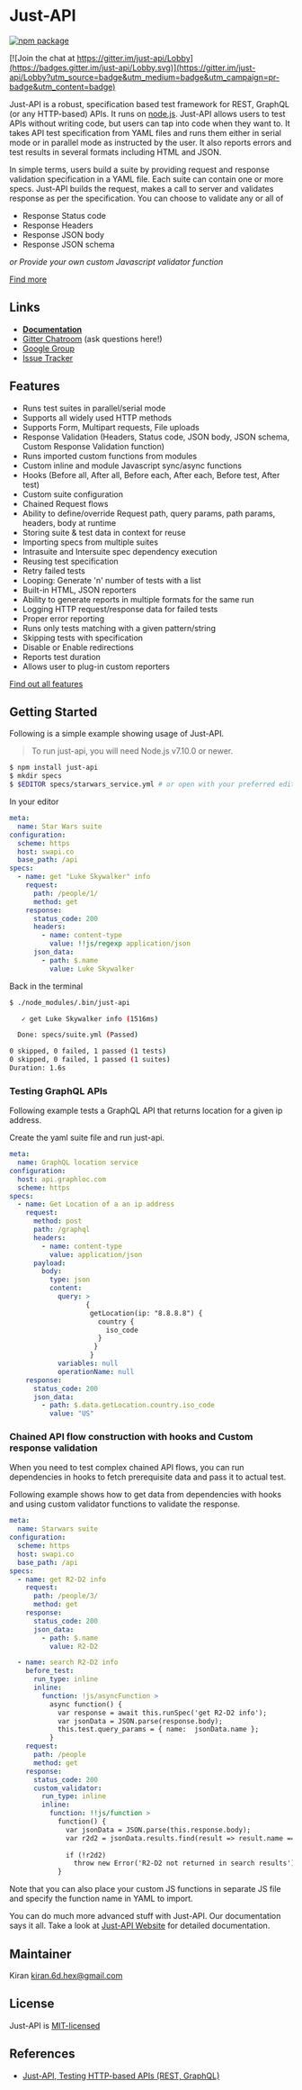 # Just-API

[![npm package](https://nodei.co/npm/just-api.png?downloads=true&downloadRank=true&stars=true)](https://www.npmjs.com/package/just-api)

[![Join the chat at https://gitter.im/just-api/Lobby](https://badges.gitter.im/just-api/Lobby.svg)](https://gitter.im/just-api/Lobby?utm_source=badge&utm_medium=badge&utm_campaign=pr-badge&utm_content=badge)


Just-API is a robust, specification based test framework for REST, GraphQL (or any HTTP-based) APIs.  It runs on [node.js](http://nodejs.org/). Just-API allows users to test APIs without writing code, but users can tap into code when they want to. It takes API test specification from YAML files and runs them either in serial mode or in parallel mode as instructed by the user. It also reports errors and test results in several formats including HTML and JSON.
<br>

In simple terms, users build a suite by providing request and response validation specification in a YAML file. Each suite can contain one or more specs. Just-API builds the request, makes a call to server and validates response as per the specification. You can choose to validate any or all of

- Response Status code
- Response Headers
- Response JSON body
- Response JSON schema

_or Provide your own custom Javascript validator function_

[Find more](http://kiranz.github.io/just-api/)
<br>

## Links

- **[Documentation](http://kiranz.github.io/just-api/)**
- [Gitter Chatroom](https://gitter.im/just-api/Lobby) (ask questions here!)
- [Google Group](https://groups.google.com/forum/#!forum/just-api)
- [Issue Tracker](https://github.com/kiranz/just-api/issues)

## Features

- Runs test suites in parallel/serial mode
- Supports all widely used HTTP methods
- Supports Form, Multipart requests, File uploads
- Response Validation (Headers, Status code, JSON body, JSON schema, Custom Response Validation function)
- Runs imported custom functions from modules
- Custom inline and module Javascript sync/async functions
- Hooks (Before all, After all, Before each, After each, Before test, After test)
- Custom suite configuration
- Chained Request flows
- Ability to define/override Request path, query params, path params, headers, body at runtime
- Storing suite & test data in context for reuse
- Importing specs from multiple suites
- Intrasuite and Intersuite spec dependency execution
- Reusing test specification
- Retry failed tests
- Looping: Generate 'n' number of tests with a list
- Built-in HTML, JSON reporters
- Ability to generate reports in multiple formats for the same run
- Logging HTTP request/response data for failed tests
- Proper error reporting
- Runs only tests matching with a given pattern/string
- Skipping tests with specification
- Disable or Enable redirections
- Reports test duration
- Allows user to plug-in custom reporters

[Find out all features](https://kiranz.github.io/just-api/features/)


## Getting Started

Following is a simple example showing usage of Just-API. 

>To run just-api, you will need Node.js v7.10.0 or newer.

```sh
$ npm install just-api
$ mkdir specs
$ $EDITOR specs/starwars_service.yml # or open with your preferred editor
```

In your editor

```yaml
meta:
  name: Star Wars suite
configuration:
  scheme: https
  host: swapi.co
  base_path: /api
specs:
  - name: get "Luke Skywalker" info
    request:
      path: /people/1/
      method: get
    response:
      status_code: 200
      headers:
        - name: content-type
          value: !!js/regexp application/json     
      json_data:
        - path: $.name
          value: Luke Skywalker
```

Back in the terminal

```sh
$ ./node_modules/.bin/just-api

   ✓ get Luke Skywalker info (1516ms)

  Done: specs/suite.yml (Passed)

0 skipped, 0 failed, 1 passed (1 tests)
0 skipped, 0 failed, 1 passed (1 suites)
Duration: 1.6s
```

### Testing GraphQL APIs

Following example tests a GraphQL API that returns location for a given ip address.

Create the yaml suite file and run just-api.

```yaml
meta:
  name: GraphQL location service
configuration:
  host: api.graphloc.com
  scheme: https
specs:
  - name: Get Location of a an ip address
    request:
      method: post
      path: /graphql
      headers:
        - name: content-type
          value: application/json
      payload:
        body:
          type: json
          content:
            query: >
                   {
                    getLocation(ip: "8.8.8.8") {
                      country {
                        iso_code
                      }
                     }
                    }
            variables: null
            operationName: null
    response:
      status_code: 200
      json_data:
        - path: $.data.getLocation.country.iso_code
          value: "US"

```

### Chained API flow construction with hooks and Custom response validation

When you need to test complex chained API flows, you can run dependencies in hooks to fetch prerequisite data 
and pass it to actual test.

Following example shows how to get data from dependencies with hooks and using custom validator functions to validate the response.

```yaml
meta:
  name: Starwars suite
configuration:
  scheme: https
  host: swapi.co
  base_path: /api
specs:
  - name: get R2-D2 info
    request:
      path: /people/3/
      method: get
    response:
      status_code: 200
      json_data:
        - path: $.name
          value: R2-D2

  - name: search R2-D2 info
    before_test:
      run_type: inline
      inline:
        function: !js/asyncFunction >
          async function() {
            var response = await this.runSpec('get R2-D2 info');
            var jsonData = JSON.parse(response.body);
            this.test.query_params = { name:  jsonData.name };
          }
    request:
      path: /people
      method: get
    response:
      status_code: 200
      custom_validator:
        run_type: inline
        inline:
          function: !!js/function >
            function() {
              var jsonData = JSON.parse(this.response.body);
              var r2d2 = jsonData.results.find(result => result.name === 'R2-D2');
              
              if (!r2d2) 
                throw new Error('R2-D2 not returned in search results');
            }
```
Note that you can also place your custom JS functions in separate JS file and specify the function name in YAML to import.

You can do much more advanced stuff with Just-API. Our documentation says it all.
Take a look at [Just-API Website](http://kiranz.github.io/just-api/) for detailed documentation.

## Maintainer

Kiran kiran.6d.hex@gmail.com

## License

Just-API is [MIT-licensed](https://github.com/kiranz/just-api/blob/master/LICENSE)

## References

 - [Just-API, Testing HTTP-based APIs (REST, GraphQL)](https://medium.com/@kiranz.m/testing-http-based-apis-rest-graphql-f215fba989ca)